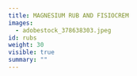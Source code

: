 ```yaml
---
title: MAGNESIUM RUB AND FISIOCREM
images:
  - adobestock_378638303.jpeg
id: rubs
weight: 30
visible: true
summary: ""
---
```

